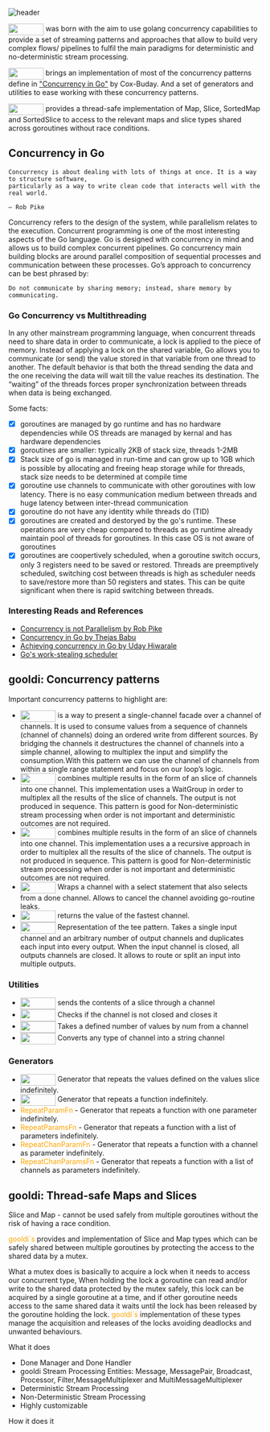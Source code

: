 ![header](https://capsule-render.vercel.app/api?type=waving&color=gradient&height=300&section=header&text=gooldi&fontSize=90&animation=fadeIn&fontAlignY=25&desc=go%20concurrency%20library%20for%20deterministic%20and%20non-%20deterministic%20stream%20processing&descAlignY=51&descAlign=50)


<a href="https://github.com/dcedyga/gooldi"><img align="center" src="https://capsule-render.vercel.app/api?type=soft&color=ff9933&fontColor=ffffff&height=300&section=header&text=gooldi&fontSize=160&animation=fadeIn&fontAlignY=55" width="70" height="23"/></a> was born with the aim to use golang concurrency capabilities to provide a set of streaming patterns and approaches that allow to build very complex flows/ pipelines to fulfil the main paradigms for deterministic and no-deterministic stream processing.

<a href="https://github.com/dcedyga/gooldi"><img align="center" src="https://capsule-render.vercel.app/api?type=soft&color=ff9933&fontColor=ffffff&height=300&section=header&text=gooldi&fontSize=160&animation=fadeIn&fontAlignY=55" width="70" height="23"/></a> brings an implementation of most of the concurrency patterns define in ["Concurrency in Go"](https://katherine.cox-buday.com/concurrency-in-go/) by Cox-Buday. And a set of generators and utilities to ease working with these concurrency patterns.

<a href="https://github.com/dcedyga/gooldi"><img align="center" src="https://capsule-render.vercel.app/api?type=soft&color=ff9933&fontColor=ffffff&height=300&section=header&text=gooldi&fontSize=160&animation=fadeIn&fontAlignY=55" width="70" height="23"/></a> provides a thread-safe implementation of Map, Slice, SortedMap and SortedSlice to access to the relevant maps and slice types shared across goroutines without race conditions.

## Concurrency in Go
```
Concurrency is about dealing with lots of things at once. It is a way to structure software, 
particularly as a way to write clean code that interacts well with the real world.

— Rob Pike
```
Concurrency refers to the design of the system, while parallelism relates to the execution. Concurrent programming is one of the most interesting aspects of the Go language. Go is designed with concurrency in mind and allows us to build complex concurrent pipelines. Go concurrency main building blocks are around parallel composition of sequential processes and communication between these processes. Go’s approach to concurrency can be best phrased by:
```
Do not communicate by sharing memory; instead, share memory by communicating. 
```
### Go Concurrency vs Multithreading

In any other mainstream programming language, when concurrent threads need to share data in order to communicate, a lock is applied to the piece of memory. Instead of applying a lock on the shared variable, Go allows you to communicate (or send) the value stored in that variable from one thread to another. The default behavior is that both the thread sending the data and the one receiving the data will wait till the value reaches its destination. The “waiting” of the threads forces proper synchronization between threads when data is being exchanged.

Some facts:
 - [x] goroutines are managed by go runtime and has no hardware dependencies while OS threads are managed by kernal and has hardware dependencies
- [x] goroutines are smaller: typically 2KB of stack size, threads 1-2MB
- [x] Stack size of go is managed in run-time and can grow up to 1GB which is possible by allocating and freeing heap storage while for threads, stack size needs to be determined at compile time
- [x] goroutine use channels to communicate with other goroutines with low latency. There is no easy communication medium between threads and huge latency between inter-thread communication
- [x] goroutine do not have any identity while threads do (TID)
- [x] goroutines are created and destoryed by the go's runtime. These operations are very cheap compared to threads as go runtime already maintain pool of threads for goroutines. In this case OS is not aware of goroutines
- [x] goroutines are coopertively scheduled,  when a goroutine switch occurs, only 3 registers need to be saved or restored. Threads are preemptively scheduled, switching cost between threads is high as scheduler needs to save/restore more than 50 registers and states. This can be quite significant when there is rapid switching between threads.

### Interesting Reads and References

* [Concurrency is not Parallelism by Rob Pike](https://www.youtube.com/watch?v=oV9rvDllKEg)
* [Concurrency in Go by Thejas Babu](https://medium.com/@thejasbabu/concurrency-in-go-e4a61ec96491)
* [Achieving concurrency in Go by Uday Hiwarale](https://medium.com/rungo/achieving-concurrency-in-go-3f84cbf870ca)
* [Go's work-stealing scheduler](https://rakyll.org/scheduler/)

## gooldi: Concurrency patterns
Important concurrency patterns to highlight are:

- <a href="./concurrency/bridge.go#L01"><img align="center" src="https://capsule-render.vercel.app/api?type=soft&color=6699ff&fontColor=ffffff&height=300&section=header&text=Bridge&fontSize=160&animation=fadeIn&fontAlignY=55" width="70" height="23"/></a> is a way to present a single-channel facade over a channel of channels. It is used to consume values from a sequence of channels (channel of channels) doing an ordered write from different sources. By bridging the channels it destructures the channel of channels into a simple channel, allowing to multiplex the input and simplify the consumption.With this pattern we can use the channel of channels from within a single range statement and focus on our loop’s logic.
- <a href="./concurrency/fan-in.go#L01"><img align="center" src="https://capsule-render.vercel.app/api?type=soft&color=6699ff&fontColor=ffffff&height=300&section=header&text=FanIn&fontSize=160&animation=fadeIn&fontAlignY=55" width="70" height="23"/></a> combines multiple results in the form of an slice of channels into one channel. This implementation uses a WaitGroup in order to multiplex all the results of the slice of channels. The output is not produced in sequence. This pattern is good for  Non-deterministic stream processing when order is not important and deterministic outcomes are not required.
- <a href="./concurrency/fan-in.go#L40"><img align="center" src="https://capsule-render.vercel.app/api?type=soft&color=6699ff&fontColor=ffffff&height=300&section=header&text=FanInRec&fontSize=160&animation=fadeIn&fontAlignY=55" width="70" height="23"/></a> combines multiple results in the form of an slice of channels into one channel. This implementation uses a a recursive approach in order to multiplex all the results of the slice of channels. The output is not produced in sequence. This pattern is good for  Non-deterministic stream processing when order is not important and deterministic outcomes are not required.
- <a href="./concurrency/or-done.go#L01"><img align="center" src="https://capsule-render.vercel.app/api?type=soft&color=6699ff&fontColor=ffffff&height=300&section=header&text=OrDone&fontSize=160&animation=fadeIn&fontAlignY=55" width="70" height="23"/></a>  Wraps a channel with a select statement that also selects from a done channel. Allows to cancel the channel avoiding go-routine leaks.
- <a href="./concurrency/or.go#L01"><img align="center" src="https://capsule-render.vercel.app/api?type=soft&color=6699ff&fontColor=ffffff&height=300&section=header&text=Or&fontSize=160&animation=fadeIn&fontAlignY=55" width="70" height="23"/></a> returns the value of the fastest channel.
- <a href="./concurrency/route.go#L01"><img align="center" src="https://capsule-render.vercel.app/api?type=soft&color=6699ff&fontColor=ffffff&height=300&section=header&text=Route&fontSize=160&animation=fadeIn&fontAlignY=55" width="70" height="23"/></a> Representation of the tee pattern. Takes a single input channel and an arbitrary number of output channels and duplicates each input into every output. When the input channel is closed, all outputs channels are closed. It allows to route or split an input into multiple outputs.

### Utilities

- <a href="./concurrency/as-chan.go#L01"><img align="center" src="https://capsule-render.vercel.app/api?type=soft&color=6699ff&fontColor=ffffff&height=300&section=header&text=AsChan&fontSize=160&animation=fadeIn&fontAlignY=55" width="70" height="23"/></a>  sends the contents of a slice through a channel
- <a href="./concurrency/close-chan.go#L01"><img align="center" src="https://capsule-render.vercel.app/api?type=soft&color=6699ff&fontColor=ffffff&height=300&section=header&text=CloseChannel&fontSize=110&animation=fadeIn&fontAlignY=55" width="70" height="24"/></a> Checks if the channel is not closed and closes it
- <a href="./concurrency/take.go#L01"><img align="center" src="https://capsule-render.vercel.app/api?type=soft&color=6699ff&fontColor=ffffff&height=300&section=header&text=Take&fontSize=160&animation=fadeIn&fontAlignY=55" width="70" height="23"/></a> Takes a defined number of values by num from a channel
- <a href="./concurrency/to-string.go#L01"><img align="center" src="https://capsule-render.vercel.app/api?type=soft&color=6699ff&fontColor=ffffff&height=300&section=header&text=ToString&fontSize=160&animation=fadeIn&fontAlignY=55" width="70" height="23"/></a>  Converts any type of channel into a string channel

### Generators

- <a href="./concurrency/repeat.go#L01"><img align="center" src="https://capsule-render.vercel.app/api?type=soft&color=6699ff&fontColor=ffffff&height=300&section=header&text=Repeat&fontSize=160&animation=fadeIn&fontAlignY=55" width="70" height="23"/></a> Generator that repeats the values defined on the values slice indefinitely.
- <a href="./concurrency/repeat.go#L21"><img align="center" src="https://capsule-render.vercel.app/api?type=soft&color=6699ff&fontColor=ffffff&height=300&section=header&text=RepeatFn&fontSize=160&animation=fadeIn&fontAlignY=55" width="70" height="23"/></a>  Generator that repeats a function indefinitely.
- <span style="color:orange;">RepeatParamFn</span> - Generator that repeats a function with one parameter indefinitely.
- <span style="color:orange;">RepeatParamsFn</span> - Generator that repeats a function with a list of parameters indefinitely.
- <span style="color:orange;">RepeatChanParamFn</span> - Generator that repeats a function with a channel as parameter indefinitely.
- <span style="color:orange;">RepeatChanParamsFn</span> - Generator that repeats a function with a list of channels as parameters indefinitely.

## gooldi: Thread-safe Maps and Slices
Slice and Map - cannot be used safely from multiple goroutines without the risk of having a race condition.

<span style="color:orange;">gooldi´s</span> provides and implementation of Slice and Map types which can be safely shared between multiple goroutines by protecting the access to the shared data by a mutex. 

What a mutex does is basically to acquire a lock when it needs to access our concurrent type, When holding the lock a goroutine can read and/or write to the shared data protected by the mutex safely, this lock can be acquired by a single goroutine at a time, and if other goroutine needs access to the same shared data it waits until the lock has been released by the goroutine holding the lock. <span style="color:orange;">gooldi´s</span> implementation of these types manage the acquisition and releases of the locks avoiding deadlocks and unwanted behaviours.



What it does

- Done Manager and Done Handler
- gooldi Stream Processing Entities: Message, MessagePair, Broadcast, Processor, Filter,MessageMultiplexer and MultiMessageMultiplexer
- Deterministic Stream Processing
- Non-Deterministic Stream Processing
- Highly customizable

How it does it

